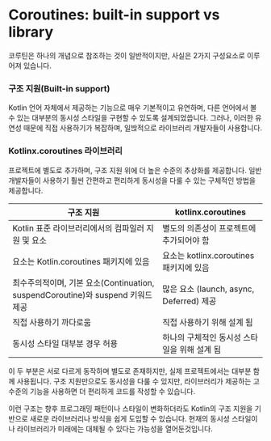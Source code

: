 # Coroutines: built-in support vs library

코루틴은 하나의 개념으로 참조하는 것이 일반적이지만, 사실은 2가지 구성요소로 이루어져 있습니다.

### 구조 지원(Built-in support)

Kotlin 언어 자체에서 제공하는 기능으로 매우 기본적이고 유연하며, 다른 언어에서 볼 수 있는 대부분의 동시성 스타일을 구현할 수 있도록 설계되었씁니다.
그러나, 이러한 유연성 때문에 직접 사용하기가 복잡하며, 일밙적으로 라이브러리 개발자들이 사용합니다.

### Kotlinx.coroutines 라이브러리

프로젝트에 별도로 추가하며, 구조 지원 위에 더 높은 수준의 추상화를 제공합니다.
일반 개발자들이 사용하기 훨씬 간편하고 편리하게 동시성을 다룰 수 있는 구체적인 방법을 제공합니다.

| 구조 지원                                                          | kotlinx.coroutines                 |
|----------------------------------------------------------------|------------------------------------|
| Kotlin 표준 라이브러리에서의 컴파일러 지원 및 요소                                | 별도의 의존성이 프로젝트에 추가되어야 함             |
| 요소는 Kotlin.coroutines 패키지에 있음                                  | 요소는 kotlinx.coroutines 패키지에 있음     |
| 최수주의적이며, 기본 요소(Continuation, suspendCoroutine)와 suspend 키워드 제공 | 많은 요소 (launch, async, Deferred) 제공 |
| 직접 사용하기 까다로움                                                   | 직접 사용하기 위해 설계 됨                    |
| 동시성 스타일 대부분 경우 허용                                              | 하나의 구체적인 동시성 스타일을 위해 설계 됨          |

이 두 부분은 서로 다르게 동작하며 별도로 존재하지만, 실제 프로젝트에서는 대부분 함께 사용됩니다.
구조 지원만으로도 동시성을 다룰 수 있지만, 라이브러리가 제공하는 고수준의 기능을 사용하면 더 편리하게 코드를 작성할 수 있습니다.

이런 구조는 향후 프로그래밍 패턴이나 스타일이 변화하더라도 Kotlin의 구조 지원을 기반으로 새로운 라이브러리나 방식을 쉽게 도입할 수 있습니다.
현재의 동시성 스타일이나 라이브러리가 미래에는 대체될 수 있다는 가능성을 열어둔것입니다.
